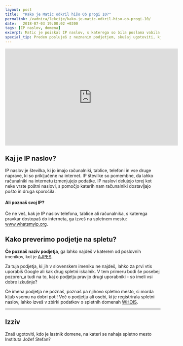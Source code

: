 ```yaml
---
layout: post
title:  "Kako je Matic odkril hišo Ob progi 10?"
permalink: /vadnica/lekcije/kako-je-matic-odkril-hiso-ob-progi-10/
date:   2018-07-03 19:00:02 +0200
tags: [IP naslov, domena]
excerpt: Matic je poiskal IP naslov, s katerega so bila poslana vabila Agencije Reality. Nato je našel še lokacijo hiše, v kateri je prijavljeno zloglasno podjetje.
special_tip: Preden posluješ z neznanim podjetjem, skušaj ugotoviti, kje ima podjetje sedež in kakšne so izkušnje drugih uporabnikov. 
---
```


<iframe width="560" height="315" src="https://www.youtube.com/embed/DEfrSYBFqmo" frameborder="0" allowfullscreen></iframe>

## Kaj je IP naslov?
IP naslov je številka, ki jo imajo računalniki, tablice, telefoni in vse druge naprave, ki so priključene na internet. IP številke so pomembne, da lahko računalniki na internetu izmenjujejo podatke. IP naslovi delujejo torej kot neke vrste poštni naslovi, s pomočjo katerih nam računalniki dostavljajo pošto in druga sporočila.

#### Ali poznaš svoj IP? 
Če ne veš, kak je IP naslov telefona, tablice ali računalnika, s katerega pravkar dostopaš do interneta, ga izveš na spletnem mestu: www.whatsmyip.org.

## Kako preverimo podjetje na spletu?
**Če poznaš naziv podjetja**, ga lahko najdeš v katerem od poslovnih imenikov, kot je <a href="https://www.ajpes.si/" target="blank">AJPES</a>. 

Za tuja podjetja, ki jih v slovenskem imeniku ne najdeš, lahko za prvi vtis uporabiš Google ali kak drug spletni iskalnik. V tem primeru bodi še posebej pozoren_a tudi na to, kaj o podjetju pravijo drugi uporabniki - so imeli vsi dobre izkušnje?

Če imena podjetja ne poznaš, poznaš pa njihovo spletno mesto, si morda kljub vsemu na dobri poti! Več o podjetju ali osebi, ki je registrirala spletni naslov, lahko izveš v zbirki podatkov o spletnih domenah <a href="https://www.register.si/" target="blank"> WHOIS</a>.


---
## Izziv
Znaš ugotoviti, kdo je lastnik domene, na kateri se nahaja spletno mesto Instituta Jožef Stefan?
